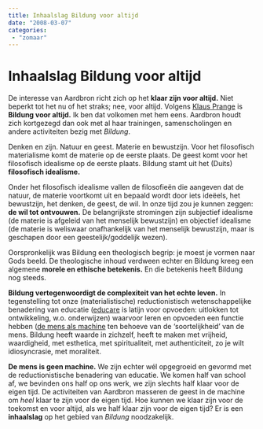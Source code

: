 ```yaml
---
title: Inhaalslag Bildung voor altijd
date: "2008-03-07"
categories:
 - "zomaar"
---
```

# Inhaalslag Bildung voor altijd

De interesse van Aardbron richt zich op het **klaar zijn voor altijd.** Niet beperkt tot het nu of het straks; nee, voor altijd. Volgens [Klaus Prange](https://de.wikipedia.org/wiki/Klaus_Prange) is **Bildung voor altijd.** Ik ben dat volkomen met hem eens. Aardbron houdt zich kortgezegd dan ook met al haar trainingen, samenscholingen en andere activiteiten bezig met _Bildung_.

Denken en zijn. Natuur en geest. Materie en bewustzijn. Voor het filosofisch materialisme komt de materie op de eerste plaats. De geest komt voor het filosofisch idealisme op de eerste plaats. Bildung stamt uit het (Duits) **filosofisch idealisme.**

Onder het filosofisch idealisme vallen de filosofieën die aangeven dat de natuur, de materie voortkomt uit en bepaald wordt door iets ideëels, het bewustzijn, het denken, de geest, de wil. In onze tijd zou je kunnen zeggen: **de wil tot ontvouwen.** De belangrijkste stromingen zijn subjectief idealisme (de materie is afgeleid van het menselijk bewustzijn) en objectief idealisme (de materie is weliswaar onafhankelijk van het menselijk bewustzijn, maar is geschapen door een geestelijk/goddelijk wezen).

Oorspronkelijk was Bildung een theologisch begrip: je moest je vormen naar Gods beeld. De theologische inhoud verdween echter en Bildung kreeg een algemene **morele en ethische betekenis.** En die betekenis heeft Bildung nog steeds.

**Bildung vertegenwoordigt de complexiteit van het echte leven.** In tegenstelling tot onze (materialistische) reductionistisch wetenschappelijke benadering van educatie ([educare](http://www.educare.nl) is latijn voor opvoeden: uitlokken tot ontwikkeling, w.o. onderwijzen) waarvoor leren en opvoeden een functie hebben ([de mens als machine](https://www.google.nl/books/edition/De_machinemens/JiylgHUJcLgC?hl=nl&gbpv=1&dq=mens+als+machine+mettrie&pg=PA89&printsec=frontcover) ten behoeve van de ‘soortelijkheid’ van de mens. Bildung heeft waarde in zichzelf, heeft te maken met vrijheid, waardigheid, met esthetica, met spiritualiteit, met authenticiteit, zo je wilt idiosyncrasie, met moraliteit.

**De mens is geen machine.** We zijn echter wél opgegroeid en gevormd met de reductionistische benadering van educatie. We komen half van school af, we bevinden ons half op ons werk, we zijn slechts half klaar voor de eigen tijd. De activiteiten van Aardbron masseren de geest in de machine om _heel_ klaar te zijn voor de eigen tijd. Hoe kunnen we klaar zijn voor de toekomst en voor altijd, als we half klaar zijn voor de eigen tijd? Er is een **inhaalslag** op het gebied van _Bildung_ noodzakelijk.
